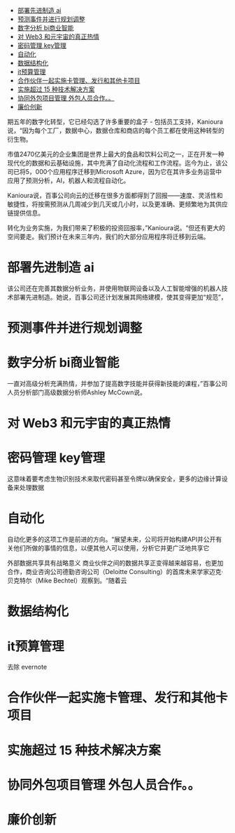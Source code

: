 
<!-- TOC -->

- [部署先进制造 ai](#部署先进制造-ai)
- [预测事件并进行规划调整](#预测事件并进行规划调整)
- [数字分析 bi商业智能](#数字分析-bi商业智能)
- [对 Web3 和元宇宙的真正热情](#对-web3-和元宇宙的真正热情)
- [密码管理 key管理](#密码管理-key管理)
- [自动化](#自动化)
- [数据结构化](#数据结构化)
- [it预算管理](#it预算管理)
- [合作伙伴一起实施卡管理、发行和其他卡项目](#合作伙伴一起实施卡管理发行和其他卡项目)
- [实施超过 15 种技术解决方案](#实施超过-15-种技术解决方案)
- [协同外包项目管理 外包人员合作。。](#协同外包项目管理-外包人员合作)
- [廉价创新](#廉价创新)

<!-- /TOC -->

期五年的数字化转型，它已经勾选了许多重要的盒子 - 包括员工支持，Kanioura说，“因为每个工厂，数据中心，数据仓库和商店的每个员工都在使用这种转型的衍生物。

市值2470亿美元的企业集团是世界上最大的食品和饮料公司之一，正在开发一种现代化的数据和云基础设施，其中充满了自动化流程和工作流程。迄今为止，该公司已将5，000个应用程序迁移到Microsoft Azure，因为它在其许多业务运营中应用了预测分析，AI，机器人和流程自动化。

Kanioura说，百事公司向云的迁移在很多方面都得到了回报——速度、灵活性和敏捷性，将按需预测从几周减少到几天或几小时，以及更准确、更频繁地为其供应链提供信息。


转化为业务实施，为我们带来了积极的投资回报率，”Kanioura说。“但还有更大的空间要走。我们预计在未来三年内，我们的大部分应用程序将迁移到云端。

# 部署先进制造 ai
该公司还在完善其数据分析业务，并使用物联网设备以及人工智能增强的机器人技术部署先进制造。她说，百事公司还计划发展其网络建模，使其变得更加“规范”，

# 预测事件并进行规划调整

# 数字分析 bi商业智能
一直对高级分析充满热情，并参加了提高数字技能并获得新技能的课程，”百事公司人员分析部门高级数据分析师Ashley McCown说。

# 对 Web3 和元宇宙的真正热情

# 密码管理 key管理

这意味着要考虑生物识别技术来取代密码甚至令牌以确保安全，更多的边缘计算设备来处理数据

# 自动化 

自动化更多的这项工作是前进的方向。“展望未来，公司将开始构建API并公开有关他们所做的事情的信息，以便其他人可以使用，分析它并更广泛地共享它

外部数据共享具有战略意义
商业伙伴之间的数据共享正变得越来越容易，也更加合作，商业咨询公司德勤咨询公司（Deloitte Consulting）的首席未来学家迈克·贝克特尔（Mike Bechtel）观察到。“随着云

# 数据结构化
# it预算管理  
去除 evernote

# 合作伙伴一起实施卡管理、发行和其他卡项目
# 实施超过 15 种技术解决方案
# 协同外包项目管理 外包人员合作。。
# 廉价创新